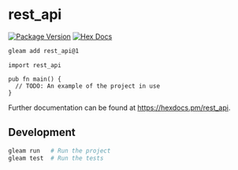 # rest_api

[![Package Version](https://img.shields.io/hexpm/v/rest_api)](https://hex.pm/packages/rest_api)
[![Hex Docs](https://img.shields.io/badge/hex-docs-ffaff3)](https://hexdocs.pm/rest_api/)

```sh
gleam add rest_api@1
```
```gleam
import rest_api

pub fn main() {
  // TODO: An example of the project in use
}
```

Further documentation can be found at <https://hexdocs.pm/rest_api>.

## Development

```sh
gleam run   # Run the project
gleam test  # Run the tests
```
